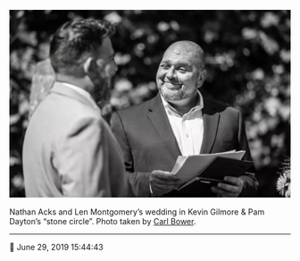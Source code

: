 ![Nathan Acks and Len Montgomery’s wedding in Kevin Gilmore and Pam Dayton’s “stone circle”](assets/7de1468a8cd8230d46ec7d9e414b25b9.webp)

Nathan Acks and Len Montgomery’s wedding in Kevin Gilmore & Pam Dayton’s “stone circle”. Photo taken by [Carl Bower](http://carlbowerphotos.com/).

- - - -

📅 June 29, 2019 15:44:43
